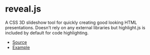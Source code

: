 # reveal.js

A CSS 3D slideshow tool for quickly creating good looking HTML presentations. Doesn't rely on any external libraries but highlight.js is included by default for code highlighting.

* [Source](https://github.com/hakimel/reveal.js)
* [Example](http://lab.hakim.se/reveal-js/)
